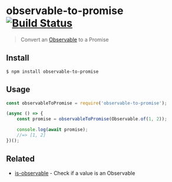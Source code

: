 # observable-to-promise [![Build Status](https://travis-ci.org/sindresorhus/observable-to-promise.svg?branch=master)](https://travis-ci.org/sindresorhus/observable-to-promise)

> Convert an [Observable](https://github.com/tc39/proposal-observable) to a Promise


## Install

```
$ npm install observable-to-promise
```


## Usage

```js
const observableToPromise = require('observable-to-promise');

(async () => {
	const promise = observableToPromise(Observable.of(1, 2));

	console.log(await promise);
	//=> [1, 2]
})();
```


## Related

- [is-observable](https://github.com/sindresorhus/is-observable) - Check if a value is an Observable
